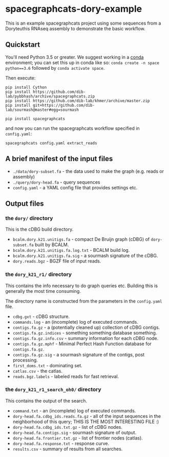 # spacegraphcats-dory-example

This is an example spacegraphcats project using some sequences from
a Doryteuthis RNAseq assembly to demonstrate the basic workflow.

## Quickstart

You'll need Python 3.5 or greater. We suggest working in a
[conda](https://conda.io/docs/) environment; you can set this up in
conda like so: `conda create -n space python==3.6` followed by `conda activate
space`.

Then execute:
```
pip install Cython
pip install https://github.com/dib-lab/pybbhash/archive/spacegraphcats.zip
pip install https://github.com/dib-lab/khmer/archive/master.zip
pip install git+https://github.com/dib-lab/sourmash@master#egg=sourmash

pip install spacegraphcats
```

and now you can run the spacegraphcats workflow specified in `config.yaml`:

```
spacegraphcats config.yaml extract_reads
```

## A brief manifest of the input files

* `./data/dory-subset.fa` - the data used to make the graph (e.g. reads or assembly)
* `./query/dory-head.fa` - query sequences
* `config.yaml` - a YAML config file that provides settings etc.

## Output files

### the `dory/` directory

This is the cDBG build directory.

* `bcalm.dory.k21.unitigs.fa` - compact De Bruijn graph (cDBG) of `dory-subset.fa` built by BCALM.
* `bcalm.dory.k21.unitigs.fa.log.txt` - BCALM build log.
* `bcalm.dory.k21.unitigs.fa.sig` - a sourmash signature of the cDBG.
* `dory.reads.bgz` - BGZF file of input reads.

### the `dory_k21_r1/` directory

This contains the info necessary to do graph queries etc. Building this
is generally the most time consuming.

The directory name is constructed from the parameters in the
`config.yaml` file.

* `cdbg.gxt` - cDBG structure.
* `commands.log` - an (incomplete) log of executed commands.
* `contigs.fa.gz` - a (potentially cleaned up) collection of cDBG contigs.
* `contigs.fa.gz.indices` - something something database something.
* `contigs.fa.gz.info.csv` - summary information for each cDBG node.
* `contigs.fa.gz.mphf` - Minimal Perfect Hash Function database for `contigs.fa.gz`.
* `contigs.fa.gz.sig` - a sourmash signature of the contigs, post processing.
* `first_doms.txt` - dominating set.
* `catlas.csv` - the catlas.
* `reads.bgz.labels` - labeled reads for fast retrieval.

### the `dory_k21_r1_search_oh0/` directory

This contains the output of the search.

* `command.txt` - an (incomplete) log of executed commands.
* `dory-head.fa.cdbg_ids.reads.fa.gz` - all of the input sequences in the neighborhood of this query; THIS IS THE MOST INTERESTING FILE :)
* `dory-head.fa.cdbg_ids.txt.gz` - list of cDBG nodes.
* `dory-head.fa.contigs.sig` - sourmash signature of output.
* `dory-head.fa.frontier.txt.gz` - list of frontier nodes (catlas).
* `dory-head.fa.response.txt` - response curve.
* `results.csv` - summary of results from all searches.
